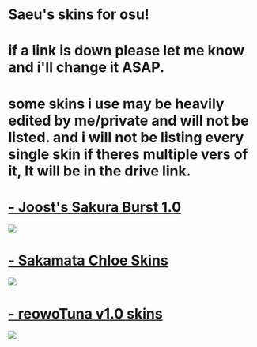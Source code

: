 # Saeu's skins for osu!

# if a link is down please let me know and i'll change it ASAP.
# some skins i use may be heavily edited by me/private and will not be listed. and i will not be listing every single skin if theres multiple vers of it, It will be in the drive link. 

# [- Joost's Sakura Burst  1.0 ](https://drive.google.com/file/d/1ji-oA9Nh7cDnATPcNdNFzScE19O-q9hI/view)
![](https://osu.ppy.sh/ss/17598675/cba4)
# [- Sakamata Chloe Skins ](https://drive.google.com/drive/folders/1_jeINDAclAceiQk3iYoBfUeOegwn0woY)
![](https://osu.ppy.sh/ss/17598680/7b63)
# [- reowoTuna v1.0 skins ](https://drive.google.com/drive/folders/1O9AUAf63xtXAXPmy6NGqutZa0n48rnKM) 
![](https://osu.ppy.sh/ss/17598694/7301)
